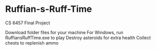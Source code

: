 # Ruffian-s-Ruff-Time
CS 6457 Final Project

Download folder files for your machine
For Windows, run RuffiansRuffTime.exe to play
Destroy asteroids for extra health
Collect chests to replenish ammo